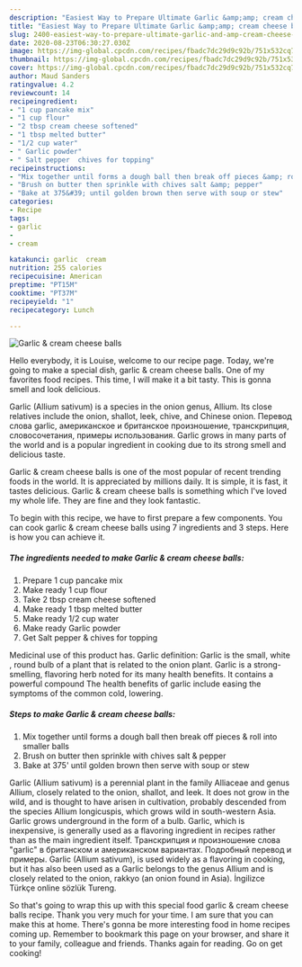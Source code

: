 ```yaml
---
description: "Easiest Way to Prepare Ultimate Garlic &amp;amp; cream cheese balls"
title: "Easiest Way to Prepare Ultimate Garlic &amp;amp; cream cheese balls"
slug: 2400-easiest-way-to-prepare-ultimate-garlic-and-amp-cream-cheese-balls
date: 2020-08-23T06:30:27.030Z
image: https://img-global.cpcdn.com/recipes/fbadc7dc29d9c92b/751x532cq70/garlic-cream-cheese-balls-recipe-main-photo.jpg
thumbnail: https://img-global.cpcdn.com/recipes/fbadc7dc29d9c92b/751x532cq70/garlic-cream-cheese-balls-recipe-main-photo.jpg
cover: https://img-global.cpcdn.com/recipes/fbadc7dc29d9c92b/751x532cq70/garlic-cream-cheese-balls-recipe-main-photo.jpg
author: Maud Sanders
ratingvalue: 4.2
reviewcount: 14
recipeingredient:
- "1 cup pancake mix"
- "1 cup flour"
- "2 tbsp cream cheese softened"
- "1 tbsp melted butter"
- "1/2 cup water"
- " Garlic powder"
- " Salt pepper  chives for topping"
recipeinstructions:
- "Mix together until forms a dough ball then break off pieces &amp; roll into smaller balls"
- "Brush on butter then sprinkle with chives salt &amp; pepper"
- "Bake at 375&#39; until golden brown then serve with soup or stew"
categories:
- Recipe
tags:
- garlic
- 
- cream

katakunci: garlic  cream 
nutrition: 255 calories
recipecuisine: American
preptime: "PT15M"
cooktime: "PT37M"
recipeyield: "1"
recipecategory: Lunch

---
```



![Garlic &amp; cream cheese balls](https://img-global.cpcdn.com/recipes/fbadc7dc29d9c92b/751x532cq70/garlic-cream-cheese-balls-recipe-main-photo.jpg)

Hello everybody, it is Louise, welcome to our recipe page. Today, we're going to make a special dish, garlic &amp; cream cheese balls. One of my favorites food recipes. This time, I will make it a bit tasty. This is gonna smell and look delicious.

Garlic (Allium sativum) is a species in the onion genus, Allium. Its close relatives include the onion, shallot, leek, chive, and Chinese onion. Перевод слова garlic, американское и британское произношение, транскрипция, словосочетания, примеры использования. Garlic grows in many parts of the world and is a popular ingredient in cooking due to its strong smell and delicious taste.

Garlic &amp; cream cheese balls is one of the most popular of recent trending foods in the world. It is appreciated by millions daily. It is simple, it is fast, it tastes delicious. Garlic &amp; cream cheese balls is something which I've loved my whole life. They are fine and they look fantastic.


To begin with this recipe, we have to first prepare a few components. You can cook garlic &amp; cream cheese balls using 7 ingredients and 3 steps. Here is how you can achieve it.

<!--inarticleads1-->

##### The ingredients needed to make Garlic &amp; cream cheese balls:

1. Prepare 1 cup pancake mix
1. Make ready 1 cup flour
1. Take 2 tbsp cream cheese softened
1. Make ready 1 tbsp melted butter
1. Make ready 1/2 cup water
1. Make ready  Garlic powder
1. Get  Salt pepper &amp; chives for topping


Medicinal use of this product has. Garlic definition: Garlic is the small, white , round bulb of a plant that is related to the onion plant. Garlic is a strong-smelling, flavoring herb noted for its many health benefits. It contains a powerful compound The health benefits of garlic include easing the symptoms of the common cold, lowering. 

<!--inarticleads2-->

##### Steps to make Garlic &amp; cream cheese balls:

1. Mix together until forms a dough ball then break off pieces &amp; roll into smaller balls
1. Brush on butter then sprinkle with chives salt &amp; pepper
1. Bake at 375&#39; until golden brown then serve with soup or stew


Garlic (Allium sativum) is a perennial plant in the family Alliaceae and genus Allium, closely related to the onion, shallot, and leek. It does not grow in the wild, and is thought to have arisen in cultivation, probably descended from the species Allium longicuspis, which grows wild in south-western Asia. Garlic grows underground in the form of a bulb. Garlic, which is inexpensive, is generally used as a flavoring ingredient in recipes rather than as the main ingredient itself. Транскрипция и произношение слова &#34;garlic&#34; в британском и американском вариантах. Подробный перевод и примеры. Garlic (Allium sativum), is used widely as a flavoring in cooking, but it has also been used as a Garlic belongs to the genus Allium and is closely related to the onion, rakkyo (an onion found in Asia). İngilizce Türkçe online sözlük Tureng. 

So that's going to wrap this up with this special food garlic &amp; cream cheese balls recipe. Thank you very much for your time. I am sure that you can make this at home. There's gonna be more interesting food in home recipes coming up. Remember to bookmark this page on your browser, and share it to your family, colleague and friends. Thanks again for reading. Go on get cooking!
